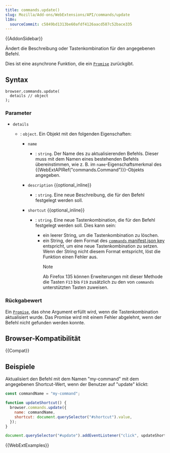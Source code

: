 ```yaml
---
title: commands.update()
slug: Mozilla/Add-ons/WebExtensions/API/commands/update
l10n:
  sourceCommit: c5849bd1313be60afdf4126aacd587c52bace335
---
```


{{AddonSidebar}}

Ändert die Beschreibung oder Tastenkombination für den angegebenen Befehl.

Dies ist eine asynchrone Funktion, die ein [`Promise`](/de/docs/Web/JavaScript/Reference/Global_Objects/Promise) zurückgibt.

## Syntax

```js-nolint
browser.commands.update(
  details // object
);
```

### Parameter

- `details`

  - : `object`. Ein Objekt mit den folgenden Eigenschaften:

    - `name`
      - : `string`. Der Name des zu aktualisierenden Befehls. Dieser muss mit dem Namen eines bestehenden Befehls übereinstimmen, wie z. B. im `name`-Eigenschaftsmerkmal des {{WebExtAPIRef("commands.Command")}}-Objekts angegeben.
    - `description` {{optional_inline}}
      - : `string`. Eine neue Beschreibung, die für den Befehl festgelegt werden soll.
    - `shortcut` {{optional_inline}}

      - : `string`. Eine neue Tastenkombination, die für den Befehl festgelegt werden soll. Dies kann sein:

        - ein leerer String, um die Tastenkombination zu löschen.
        - ein String, der dem Format des [`commands` manifest.json key](/de/docs/Mozilla/Add-ons/WebExtensions/manifest.json/commands) entspricht, um eine neue Tastenkombination zu setzen. Wenn der String nicht diesem Format entspricht, löst die Funktion einen Fehler aus.
          > [!NOTE]
          > Ab Firefox 135 können Erweiterungen mit dieser Methode die Tasten `F13` bis `F19` zusätzlich zu den von `commands` unterstützten Tasten zuweisen.

### Rückgabewert

Ein [`Promise`](/de/docs/Web/JavaScript/Reference/Global_Objects/Promise), das ohne Argument erfüllt wird, wenn die Tastenkombination aktualisiert wurde. Das Promise wird mit einem Fehler abgelehnt, wenn der Befehl nicht gefunden werden konnte.

## Browser-Kompatibilität

{{Compat}}

## Beispiele

Aktualisiert den Befehl mit dem Namen "my-command" mit dem angegebenen Shortcut-Wert, wenn der Benutzer auf "update" klickt:

```js
const commandName = "my-command";

function updateShortcut() {
  browser.commands.update({
    name: commandName,
    shortcut: document.querySelector("#shortcut").value,
  });
}

document.querySelector("#update").addEventListener("click", updateShortcut);
```

{{WebExtExamples}}
